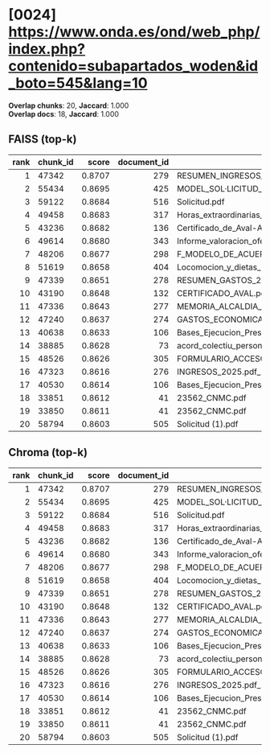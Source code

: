 # [0024] https://www.onda.es/ond/web_php/index.php?contenido=subapartados_woden&id_boto=545&lang=10

**Overlap chunks**: 20, **Jaccard**: 1.000  
**Overlap docs**: 18, **Jaccard**: 1.000

## FAISS (top-k)
rank | chunk_id | score | document_id | title
---:|---|---:|---:|---
1 | 47342 | 0.8707 | 279 | RESUMEN_INGRESOS_2025.pdf_1742285328909.pdf
2 | 55434 | 0.8695 | 425 | MODEL_SOL·LICITUD_ESCOLETA_ESTIU_2025 (1).pdf
3 | 59122 | 0.8684 | 516 | Solicitud.pdf
4 | 49458 | 0.8683 | 317 | Horas_extraordinarias_junio.pdf
5 | 43236 | 0.8682 | 136 | Certificado_de_Aval-Ayuntamiento_de_Onda_Servicios_AGE_logo.pdf
6 | 49614 | 0.8680 | 343 | Informe_valoracion_ofertas_S2._Suministro_y_servicio_de_impresion.pdf
7 | 48206 | 0.8677 | 298 | F_MODELO_DE_ACUERDO_SOL_AYC_RED_INTERIOR_PARA_AUTOCONSUMO_PROYECTO_PABELLON.pdf
8 | 51619 | 0.8658 | 404 | Locomocion_y_dietas_Las_Rozas_civinet.pdf
9 | 47339 | 0.8651 | 278 | RESUMEN_GASTOS_2025.pdf_1742285328925.pdf
10 | 43190 | 0.8648 | 132 | CERTIFICADO_AVAL.pdf
11 | 47336 | 0.8643 | 277 | MEMORIA_ALCALDIA_PRESUPUESTO_2025.pdf_1742285328938.pdf
12 | 47240 | 0.8637 | 274 | GASTOS_ECONOMICA_2025.pdf_1742285328993.pdf
13 | 40638 | 0.8633 | 106 | Bases_Ejecucion_Presupuesto_2025.pdf
14 | 38885 | 0.8628 | 73 | acord_colectiu_personal_funcionari_2025.pdf
15 | 48526 | 0.8626 | 305 | FORMULARIO_ACCESO_PID.pdf
16 | 47323 | 0.8616 | 276 | INGRESOS_2025.pdf_1742285328954.pdf
17 | 40530 | 0.8614 | 106 | Bases_Ejecucion_Presupuesto_2025.pdf
18 | 33851 | 0.8612 | 41 | 23562_CNMC.pdf
19 | 33850 | 0.8611 | 41 | 23562_CNMC.pdf
20 | 58794 | 0.8603 | 505 | Solicitud (1).pdf

## Chroma (top-k)
rank | chunk_id | score | document_id | title
---:|---|---:|---:|---
1 | 47342 | 0.8707 | 279 | RESUMEN_INGRESOS_2025.pdf_1742285328909.pdf
2 | 55434 | 0.8695 | 425 | MODEL_SOL·LICITUD_ESCOLETA_ESTIU_2025 (1).pdf
3 | 59122 | 0.8684 | 516 | Solicitud.pdf
4 | 49458 | 0.8683 | 317 | Horas_extraordinarias_junio.pdf
5 | 43236 | 0.8682 | 136 | Certificado_de_Aval-Ayuntamiento_de_Onda_Servicios_AGE_logo.pdf
6 | 49614 | 0.8680 | 343 | Informe_valoracion_ofertas_S2._Suministro_y_servicio_de_impresion.pdf
7 | 48206 | 0.8677 | 298 | F_MODELO_DE_ACUERDO_SOL_AYC_RED_INTERIOR_PARA_AUTOCONSUMO_PROYECTO_PABELLON.pdf
8 | 51619 | 0.8658 | 404 | Locomocion_y_dietas_Las_Rozas_civinet.pdf
9 | 47339 | 0.8651 | 278 | RESUMEN_GASTOS_2025.pdf_1742285328925.pdf
10 | 43190 | 0.8648 | 132 | CERTIFICADO_AVAL.pdf
11 | 47336 | 0.8643 | 277 | MEMORIA_ALCALDIA_PRESUPUESTO_2025.pdf_1742285328938.pdf
12 | 47240 | 0.8637 | 274 | GASTOS_ECONOMICA_2025.pdf_1742285328993.pdf
13 | 40638 | 0.8633 | 106 | Bases_Ejecucion_Presupuesto_2025.pdf
14 | 38885 | 0.8628 | 73 | acord_colectiu_personal_funcionari_2025.pdf
15 | 48526 | 0.8626 | 305 | FORMULARIO_ACCESO_PID.pdf
16 | 47323 | 0.8616 | 276 | INGRESOS_2025.pdf_1742285328954.pdf
17 | 40530 | 0.8614 | 106 | Bases_Ejecucion_Presupuesto_2025.pdf
18 | 33851 | 0.8612 | 41 | 23562_CNMC.pdf
19 | 33850 | 0.8611 | 41 | 23562_CNMC.pdf
20 | 58794 | 0.8603 | 505 | Solicitud (1).pdf
